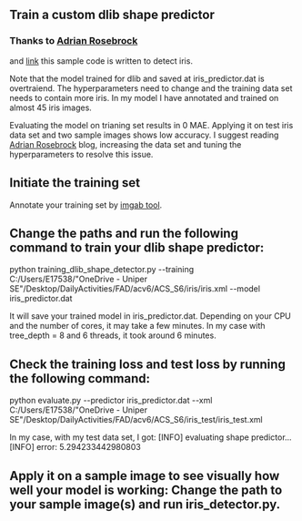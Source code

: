 ## Train a custom dlib shape predictor
### Thanks to [Adrian Rosebrock](https://www.pyimagesearch.com/2019/12/16/training-a-custom-dlib-shape-predictor/)
and [link](https://medium.com/datadriveninvestor/training-alternative-dlib-shape-predictor-models-using-python-d1d8f8bd9f5c)
this sample code is written to detect iris. 

Note that the model trained for dlib and saved at iris_predictor.dat is overtraiend. The hyperparameters need to change and the training data set
needs to contain more iris. In my model I have annotated and trained on almost 45 iris images.

Evaluating the model on trianing set results in 0 MAE. Applying it on test iris data set and two sample images shows low accuracy. I suggest reading 
[Adrian Rosebrock](https://www.pyimagesearch.com/2019/12/16/training-a-custom-dlib-shape-predictor/) blog, increasing the data set and tuning
the hyperparameters to resolve this issue.


## Initiate the training set

Annotate your training set by [imgab tool](https://imglab.in/#).

## Change the paths and run the following command to train your dlib shape predictor:

python training_dlib_shape_detector.py --training C:/Users/E17538/"OneDrive - Uniper SE"/Desktop/DailyActivities/FAD/acv6/ACS_S6/iris/iris.xml --model iris_predictor.dat

It will save your trained model in iris_predictor.dat. Depending on your CPU and the number of cores, it may take a few minutes. In my case with
tree_depth = 8 and 6 threads, it took around 6 minutes.

## Check the training loss and test loss by running the following command:

python evaluate.py --predictor iris_predictor.dat --xml C:/Users/E17538/"OneDrive - Uniper SE"/Desktop/DailyActivities/FAD/acv6/ACS_S6/iris_test/iris_test.xml

In my case, with my test data set, I got:
[INFO] evaluating shape predictor...
[INFO] error: 5.294233442980803

## Apply it on a sample image to see visually how well your model is working: Change the path to your sample image(s) and run iris_detector.py.




